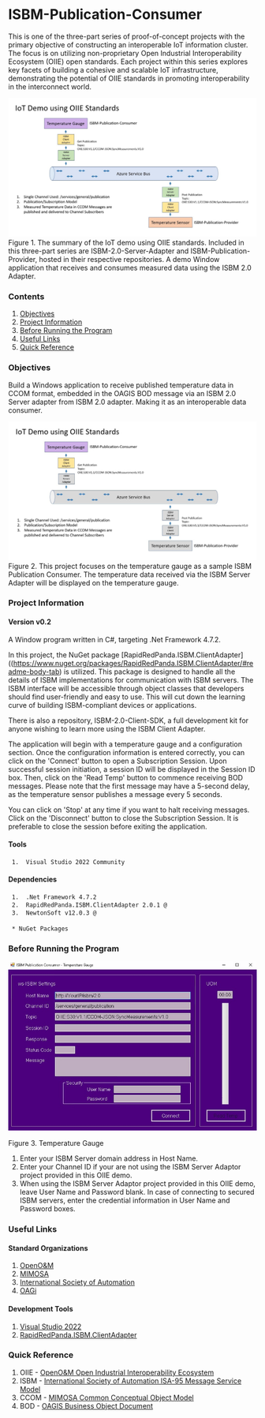 # ISBM-Publication-Consumer

This is one of the three-part series of proof-of-concept projects with the primary objective of constructing an interoperable IoT information cluster. The focus is on utilizing non-proprietary Open Industrial Interoperability Ecosystem (OIIE) open standards. Each project within this series explores key facets of building a cohesive and scalable IoT infrastructure, demonstrating the potential of OIIE standards in promoting interoperability in the interconnect world.

![image](/Documents/Images/IoT-Demo.jpg)
Figure 1. The summary of the IoT demo using OIIE standards. Included in this three-part series are ISBM-2.0-Server-Adapter and ISBM-Publication-Provider, hosted in their respective repositories.
A demo Window application that receives and consumes measured data using the ISBM 2.0 Adapter.

### Contents
  
   1. [Objectives](#Objectives)
   2. [Project Information](#Project-Information)
   3. [Before Running the Program](#Before-Running-the-Program)
   4. [Useful Links](#Useful-Links)
   5. [Quick Reference](#Quick-Reference)
  

### Objectives

Build a Windows application to receive published temperature data in CCOM format, embedded in the OAGIS BOD message via an ISBM 2.0 Server adapter from ISBM 2.0 adapter. Making it as an interoperable data consumer.

![image](/Documents/Images/IoT-Demo-Temperature-Gauge.jpg)
Figure 2. This project focuses on the temperature gauge as a sample ISBM Publication Consumer. The temperature data received via the ISBM Server Adapter will be displayed on the temperature gauge.

### Project Information

#### Version v0.2

A Window program written in C#, targeting .Net Framework 4.7.2.

In this project, the NuGet package [RapidRedPanda.ISBM.ClientAdapter]((https://www.nuget.org/packages/RapidRedPanda.ISBM.ClientAdapter/#readme-body-tab) is utilized. This package is designed to handle all the details of ISBM implementations for communication with ISBM servers. The ISBM interface will be accessible through object classes that developers should find user-friendly and easy to use. This will cut down the learning curve of building ISBM-compliant devices or applications.

There is also a repository, ISBM-2.0-Client-SDK, a full development kit for anyone wishing to learn more using the ISBM Client Adapter.

The application will begin with a temperature gauge and a configuration section. Once the configuration information is entered correctly, you can click on the 'Connect' button to open a Subscription Session. Upon successful session initiation, a session ID will be displayed in the Session ID box. Then, click on the 'Read Temp' button to commence receiving BOD messages. Please note that the first message may have a 5-second delay, as the temperature sensor publishes a message every 5 seconds.

You can click on 'Stop' at any time if you want to halt receiving messages. Click on the 'Disconnect' button to close the Subscription Session. It is preferable to close the session before exiting the application.

#### Tools
     1.  Visual Studio 2022 Community
     
#### Dependencies
     1.  .Net Framework 4.7.2
     2.  RapidRedPanda.ISBM.ClientAdapter 2.0.1 @
     3.  NewtonSoft v12.0.3 @
    
     * NuGet Packages

### Before Running the Program


![image](/Documents/Images/Temperature-Gauge.jpg)

Figure 3. Temperature Gauge

1.  Enter your ISBM Server domain address in Host Name.
2.  Enter your Channel ID if your are not using the ISBM Server Adaptor project provided in this OIIE demo.
3.  When using the ISBM Server Adaptor project provided in this OIIE demo, leave User Name and Password blank. In case of connecting to secured ISBM servers, enter the credential information in User Name and Password 
    boxes.

### Useful Links

#### Standard Organizations
   1. [OpenO&M](https://openoandm.org/)
   2. [MIMOSA](https://www.mimosa.org/)
   3. [International Society of Automation](https://www.isa.org/)
   4. [OAGi](https://oagi.org/)

#### Development Tools
   1. [Visual Studio 2022](https://visualstudio.microsoft.com/downloads/)
   2. [RapidRedPanda.ISBM.ClientAdapter](https://www.nuget.org/packages/RapidRedPanda.ISBM.ClientAdapter/#readme-body-tab)
   

### Quick Reference

   1. OIIE - [OpenO&M Open Industrial Interoperability Ecosystem](https://www.mimosa.org/open-industrial-interoperability-ecosystem-oiie/)
   2. ISBM - [International Society of Automation ISA-95 Message Service Model](https://openoandm.org/files/standards/ISBM-2.0.pdf)
   3. CCOM - [MIMOSA Common Conceptual Object Model](https://www.mimosa.org/mimosa-ccom/)
   4. BOD - [OAGIS Business Object Document](https://www.oagidocs.org/docs/)
